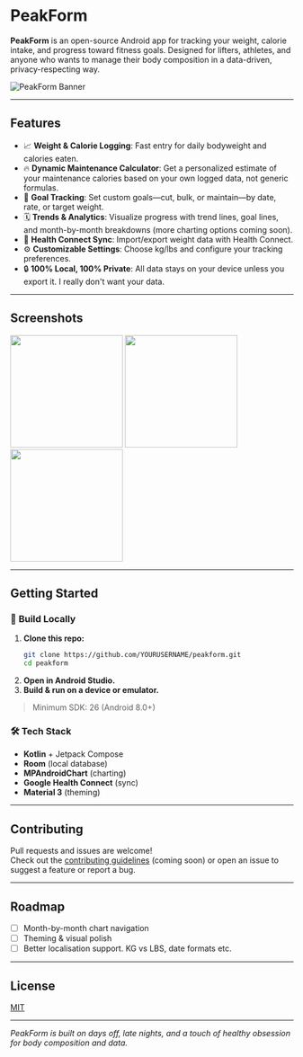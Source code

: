 # PeakForm

**PeakForm** is an open-source Android app for tracking your weight, calorie intake, and progress toward fitness goals. Designed for lifters, athletes, and anyone who wants to manage their body composition in a data-driven, privacy-respecting way.

![PeakForm Banner](docs/banner.png) 

---

## Features

- 📈 **Weight & Calorie Logging**: Fast entry for daily bodyweight and calories eaten.
- 🔥 **Dynamic Maintenance Calculator**: Get a personalized estimate of your maintenance calories based on your own logged data, not generic formulas.
- 🎯 **Goal Tracking**: Set custom goals—cut, bulk, or maintain—by date, rate, or target weight.
- 🗓️ **Trends & Analytics**: Visualize progress with trend lines, goal lines, and month-by-month breakdowns (more charting options coming soon).
- 🔁 **Health Connect Sync**: Import/export weight data with Health Connect.
- ⚙️ **Customizable Settings**: Choose kg/lbs and configure your tracking preferences.
- 🔒 **100% Local, 100% Private**: All data stays on your device unless you export it. I really don't want your data.

---

## Screenshots

<!-- TODO: Add screenshots here -->
<p float="left">
  <img src="docs/screenshot_log.png" width="200">
  <img src="docs/screenshot_trends.png" width="200">
  <img src="docs/screenshot_goal.png" width="200">
</p>

---

## Getting Started

### 📱 **Build Locally**

1. **Clone this repo:**
    ```bash
    git clone https://github.com/YOURUSERNAME/peakform.git
    cd peakform
    ```
2. **Open in Android Studio.**
3. **Build & run on a device or emulator.**

> Minimum SDK: 26 (Android 8.0+)

### 🛠 **Tech Stack**

- **Kotlin** + Jetpack Compose
- **Room** (local database)
- **MPAndroidChart** (charting)
- **Google Health Connect** (sync)
- **Material 3** (theming)

---

## Contributing

Pull requests and issues are welcome!  
Check out the [contributing guidelines](CONTRIBUTING.md) (coming soon) or open an issue to suggest a feature or report a bug.

---

## Roadmap

- [ ] Month-by-month chart navigation
- [ ] Theming & visual polish
- [ ] Better localisation support. KG vs LBS, date formats etc.

---

## License

[MIT](LICENSE)

---

*PeakForm is built on days off, late nights, and a touch of healthy obsession for body composition and data.*
